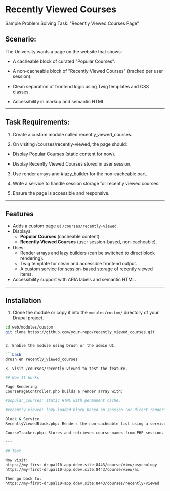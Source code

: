 # Recently Viewed Courses

Sample Problem Solving Task: “Recently Viewed Courses Page”

## Scenario:

The University wants a page on the website that shows:

- A cacheable block of curated "Popular Courses".

- A non-cacheable block of "Recently Viewed Courses" (tracked per user session).

- Clean separation of frontend logic using Twig templates and CSS classes.

- Accessibility in markup and semantic HTML.

---

## Task Requirements:

1. Create a custom module called recently_viewed_courses.

2. On visiting /courses/recently-viewed, the page should:

  - Display Popular Courses (static content for now).

  - Display Recently Viewed Courses stored in user session.

3. Use render arrays and #lazy_builder for the non-cacheable part.

4. Write a service to handle session storage for recently viewed courses.

5. Ensure the page is accessible and responsive.


---

## Features

- Adds a custom page at `/courses/recently-viewed`.
- Displays:
  - **Popular Courses** (cacheable content).
  - **Recently Viewed Courses** (user session-based, non-cacheable).
- Uses:
  - Render arrays and lazy builders (can be switched to direct block rendering).
  - Twig template for clean and accessible frontend output.
  - A custom service for session-based storage of recently viewed items.
- Accessibility support with ARIA labels and semantic HTML.

---

## Installation

1. Clone the module or copy it into the `modules/custom/` directory of your Drupal project.

```bash
cd web/modules/custom
git clone https://github.com/your-repo/recently_viewed_courses.git


2. Enable the module using Drush or the admin UI.

```bash
drush en recently_viewed_courses

3. Visit /courses/recently-viewed to test the feature.

## How It Works

Page Rendering
CoursePageController.php builds a render array with:

#popular_courses: static HTML with permanent cache.

#recently_viewed: lazy-loaded block based on session (or direct rendering if preferred).

Block & Service
RecentlyViewedBlock.php: Renders the non-cacheable list using a service.

CourseTracker.php: Stores and retrieves course names from PHP session.

---

## Test

Now visit:
https://my-first-drupal10-app.ddev.site:8443/course/view/psychology
https://my-first-drupal10-app.ddev.site:8443/course/view/ai

Then go back to:
https://my-first-drupal10-app.ddev.site:8443/courses/recently-viewed
